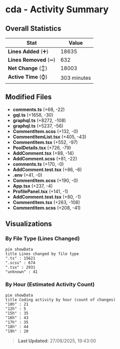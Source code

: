 # cda - Activity Summary 

## Overall Statistics

| Stat                   | Value                                                             |
| ---------------------- | ----------------------------------------------------------------- |
| **Lines Added** (➕)   | 18635                                          |
| **Lines Removed** (➖) | 632                                        |
| **Net Change** (↕)    | 18003                |
| **Active Time** (⌚)   | 303 minutes |


## Modified Files
- **comments.ts** (+68, -22)
- **gql.ts** (+1658, -30)
- **graphql.ts** (+8272, -108)
- **graphql.ts** (+5237, -56)
- **CommentItem.scss** (+132, -0)
- **CommentItemList.tsx** (+405, -43)
- **CommentItem.tsx** (+552, -97)
- **PoolDetails.tsx** (+726, -79)
- **AddComment.tsx** (+88, -14)
- **AddComment.scss** (+81, -22)
- **comments.ts** (+170, -0)
- **AddComment.test.tsx** (+86, -6)
- **.env** (+41, -0)
- **CommentItem.scss** (+190, -0)
- **App.tsx** (+237, -4)
- **ProfilePanel.tsx** (+141, -1)
- **AddComment.test.tsx** (+80, -1)
- **CommentItem.tsx** (+263, -108)
- **CommentItem.scss** (+208, -41)

## Visualizations

### By File Type (Lines Changed)

```mermaid
pie showData
title Lines changed by file type
".ts" : 15621
".scss" : 674
".tsx" : 2931
"unknown" : 41
```

### By Hour (Estimated Activity Count)

```mermaid
pie showData
title Coding activity by hour (count of changes)
"10h" : 21
"12h" : 5
"15h" : 35
"16h" : 43
"17h" : 35
"18h" : 44
"19h" : 20
```


> **Last Updated:** 27/08/2025, 19:43:00